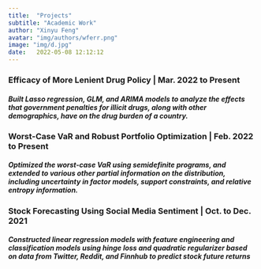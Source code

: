 ```yaml
---
title:  "Projects"
subtitle: "Academic Work"
author: "Xinyu Feng"
avatar: "img/authors/wferr.png"
image: "img/d.jpg"
date:   2022-05-08 12:12:12
---
```


### Efficacy of More Lenient Drug Policy | Mar. 2022 to Present
##### Built Lasso regression, GLM, and ARIMA models to analyze the effects that government penalties for illicit drugs, along with other demographics, have on the drug burden of a country.

### Worst-Case VaR and Robust Portfolio Optimization | Feb. 2022 to Present
##### Optimized the worst-case VaR using semidefinite programs, and extended to various other partial information on the  distribution, including uncertainty in factor models, support constraints, and relative entropy information.

### Stock Forecasting Using Social Media Sentiment | Oct. to Dec. 2021
##### Constructed linear regression models with feature engineering and classification models using hinge loss and quadratic regularizer based on data from Twitter, Reddit, and Finnhub to predict stock future returns